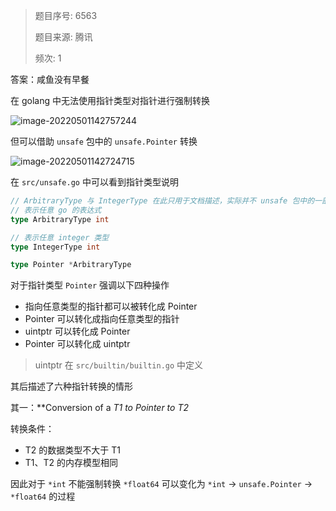 > 题目序号: 6563
>
> 题目来源: 腾讯
>
> 频次: 1

答案：咸鱼没有早餐

在 golang 中无法使用指针类型对指针进行强制转换

![image-20220501142757244](https://image-1302243118.cos.ap-beijing.myqcloud.com/golang.assets/image-20220501142757244.png)

但可以借助 `unsafe` 包中的 `unsafe.Pointer` 转换

![image-20220501142724715](https://image-1302243118.cos.ap-beijing.myqcloud.com/golang.assets/image-20220501142724715.png)

在 `src/unsafe.go` 中可以看到指针类型说明

```go
// ArbitraryType 与 IntegerType 在此只用于文档描述，实际并不 unsafe 包中的一部分
// 表示任意 go 的表达式
type ArbitraryType int

// 表示任意 integer 类型
type IntegerType int

type Pointer *ArbitraryType
```

对于指针类型 `Pointer` 强调以下四种操作

- 指向任意类型的指针都可以被转化成 Pointer
- Pointer 可以转化成指向任意类型的指针
- uintptr 可以转化成 Pointer
- Pointer 可以转化成 uintptr

> uintptr 在 `src/builtin/builtin.go` 中定义

其后描述了六种指针转换的情形

其一：**Conversion of a *T1 to Pointer to *T2**

转换条件：

- T2 的数据类型不大于 T1
- T1、T2 的内存模型相同

因此对于 `*int` 不能强制转换 `*float64` 可以变化为 `*int` -> `unsafe.Pointer` -> `*float64` 的过程